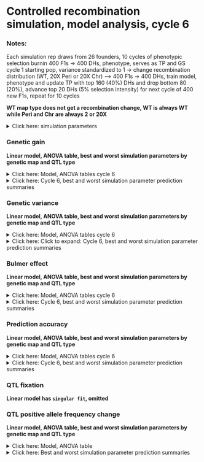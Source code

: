 Controlled recombination simulation, model analysis, cycle 6
================

### Notes:

Each simulation rep draws from 26 founders, 10 cycles of phenotypic
selection burnin 400 F1s -&gt; 400 DHs, phenotype, serves as TP and GS
cycle 1 starting pop, variance standardized to 1 -&gt; change
recombination distribution (WT, 20X Peri or 20X Chr) –&gt; 400 F1s -&gt;
400 DHs, train model, phenotype and update TP with top 160 (40%) DHs and
drop bottom 80 (20%), advance top 20 DHs (5% selection intensity) for
next cycle of 400 new F1s, repeat for 10 cycles

**WT map type does not get a recombination change, WT is always WT while
Peri and Chr are always 2 or 20X**

<details>
<summary>
Click here: simulation parameters
</summary>

#### Variables:

**Recombination:** WT, 2X or 20X  
**Genetic map change:** WT, Pericentromere or Chromosome  
**Repulsion:** 1:5  
**QTL type:** Random or deleterious variant **Heritability:** 0.2 or
0.8  
**QTL per Chr:** 2 or 200  
**Relationship matrix:** genomewide or causal variant

#### Load packages and data

``` r
library(tidyverse)
library(data.table)
library(kableExtra)
library(ggsci)
library(gt)
library(lme4)
library(emmeans)
library(car)
library(broom.mixed)

gg <- fread("https://raw.githubusercontent.com/etaagen/dissertation_chapter_4/main/Supplementary_2/results_S2.1/f_gg.csv") %>% as.data.frame()
gv <- fread("https://raw.githubusercontent.com/etaagen/dissertation_chapter_4/main/Supplementary_2/results_S2.1/f_gv.csv") %>% as.data.frame()
pa <- fread("https://raw.githubusercontent.com/etaagen/dissertation_chapter_4/main/Supplementary_2/results_S2.1/f_pa.csv") %>% as.data.frame()
be <- fread("https://raw.githubusercontent.com/etaagen/dissertation_chapter_4/main/Supplementary_2/results_S2.1/f_be.csv") %>% as.data.frame()
# be `value` is 2-fold higher than it should be (ASR does not know how to treat VarA/GenicVarA for DH)
be$value <- be$value/2
qtl <- fread("https://raw.githubusercontent.com/etaagen/dissertation_chapter_4/main/Supplementary_2/results_S2.1/f_qtl.csv") %>% as.data.frame()
qtl_af <- fread("https://raw.githubusercontent.com/etaagen/dissertation_chapter_4/main/Supplementary_2/results_S2.1/f_qtl_af.csv") %>% as.data.frame()
```

**Data frames**

gg: population’s genetic gain  
gv: additive genetic variance of population  
pa: prediction accuracy of genomic selection  
be: Bulmer effect (varA/genicVarA)  
qtl: positive and negative effect QTL fixation ratio  
qtl\_af: change in QTL negative allele frequency, subset by small (Q1),
medium, or large (Q3) effect size

**Columns**

**rep** is 1:number of reps simulation was run  
**cycle** designates founder / burnin (0), and GS cycle 1:10  
**value** is the raw response variable measurement, (or average after
summary function, grouped by legend and cycle, of all rep)  
**Matrix** is the relationship matrix used in RRBLUP, genomewide or
causal variant  
**Pop** is the full founder set (F) or biparental (bp)  
**Recombination** is the scale of map change, 2 or 20X  
**H2** is the broad sense heritability  
**QTL** is the number of QTL per chromosome  
**QTL\_type** is R or DV, random or deleterious variant  
**Map\_Type** is the WT, Pericentromere, or Chromosome-wide change to
the genetic map, given a Recombination scale  
**Repulsion** is 1:5 representing different coupling and replusion
ratios

-   1: Additive effect signs are positive for all QTL (select against
    minor allele)

-   2: Random 2/3 of additive effect signs are positive and 1/3 are
    negative for QTL

-   3: Random 1/2 of additive effect signs are positive and 1/2 are
    negative for QTL

-   4: 1/2 of additive effect signs are positive and 1/2 are negative
    for QTL, alternating positive or negative each QTL

-   5: Random 1/3 of additive effect signs are positive and 2/3 are
    negative for QTL (most selection for minor allele)

</details>

### Genetic gain

**Linear model, ANOVA table, best and worst simulation parameters by
genetic map and QTL type**

<details>
<summary>
Click here: Model, ANOVA tables cycle 6
</summary>

**Note:** filtered for cycle 6 or cycle 10 observations. See .Rmd file
for code.

`response variable ~ (map type + recombination + QTL per Chr + H2 + repulsion + matrix + QTL type)^2 + (1|rep)`

ANOVA table, cycle 6:

    ## Analysis of Deviance Table (Type II Wald chisquare tests)
    ## 
    ## Response: value
    ##                              Chisq Df Pr(>Chisq)    
    ## Map_type                  101.0194  2  < 2.2e-16 ***
    ## Recombination             110.5811  1  < 2.2e-16 ***
    ## QTL                     13437.2069  1  < 2.2e-16 ***
    ## H2                      30885.4319  1  < 2.2e-16 ***
    ## Repulsion               44368.8764  4  < 2.2e-16 ***
    ## Matrix                   8913.4296  1  < 2.2e-16 ***
    ## QTL_type                  228.6894  1  < 2.2e-16 ***
    ## Map_type:Recombination     53.8515  2  2.024e-12 ***
    ## Map_type:QTL               49.8383  2  1.506e-11 ***
    ## Map_type:H2                21.1028  2  2.616e-05 ***
    ## Map_type:Repulsion         21.9181  8    0.00507 ** 
    ## Map_type:Matrix            98.8036  2  < 2.2e-16 ***
    ## Map_type:QTL_type          21.6756  2  1.964e-05 ***
    ## Recombination:QTL          16.4759  1  4.927e-05 ***
    ## Recombination:H2            2.7113  1    0.09964 .  
    ## Recombination:Repulsion    29.0321  4  7.701e-06 ***
    ## Recombination:Matrix       56.5239  1  5.552e-14 ***
    ## Recombination:QTL_type      0.4699  1    0.49304    
    ## QTL:H2                  13374.6500  1  < 2.2e-16 ***
    ## QTL:Repulsion           20740.1563  4  < 2.2e-16 ***
    ## QTL:Matrix                303.3262  1  < 2.2e-16 ***
    ## QTL:QTL_type                0.5557  1    0.45598    
    ## H2:Repulsion              961.6636  4  < 2.2e-16 ***
    ## H2:Matrix                  64.7833  1  8.360e-16 ***
    ## H2:QTL_type                28.5104  1  9.320e-08 ***
    ## Repulsion:Matrix         1529.8692  4  < 2.2e-16 ***
    ## Repulsion:QTL_type        144.6101  4  < 2.2e-16 ***
    ## Matrix:QTL_type            19.1637  1  1.200e-05 ***
    ## ---
    ## Signif. codes:  0 '***' 0.001 '**' 0.01 '*' 0.05 '.' 0.1 ' ' 1

</details>
<details>
<summary>
Click here: Cycle 6, best and worst simulation parameter prediction
summaries
</summary>

#### Cycle 6, WT map

![](model_S2.1_files/figure-gfm/unnamed-chunk-3-1.png)<!-- -->![](model_S2.1_files/figure-gfm/unnamed-chunk-3-2.png)<!-- -->![](model_S2.1_files/figure-gfm/unnamed-chunk-3-3.png)<!-- -->![](model_S2.1_files/figure-gfm/unnamed-chunk-3-4.png)<!-- -->

#### Cycle 6, Pericentromere map

![](model_S2.1_files/figure-gfm/unnamed-chunk-4-1.png)<!-- -->![](model_S2.1_files/figure-gfm/unnamed-chunk-4-2.png)<!-- -->![](model_S2.1_files/figure-gfm/unnamed-chunk-4-3.png)<!-- -->![](model_S2.1_files/figure-gfm/unnamed-chunk-4-4.png)<!-- -->

#### Cycle 6, Chromosome map

![](model_S2.1_files/figure-gfm/unnamed-chunk-5-1.png)<!-- -->![](model_S2.1_files/figure-gfm/unnamed-chunk-5-2.png)<!-- -->![](model_S2.1_files/figure-gfm/unnamed-chunk-5-3.png)<!-- -->![](model_S2.1_files/figure-gfm/unnamed-chunk-5-4.png)<!-- -->

</details>

### Genetic variance

**Linear model, ANOVA table, best and worst simulation parameters by
genetic map and QTL type**

<details>
<summary>
Click here: Model, ANOVA tables cycle 6
</summary>

**Note:** filtered for cycle 6 or cycle 10 observations. See .Rmd file
for code.

`response variable ~ (map type + recombination + QTL per Chr + H2 + repulsion + matrix + QTL type)^2 + (1|rep)`

ANOVA table, cycle 6:

    ## Analysis of Deviance Table (Type II Wald chisquare tests)
    ## 
    ## Response: value
    ##                              Chisq Df Pr(>Chisq)    
    ## Map_type                  790.8788  2  < 2.2e-16 ***
    ## Recombination             413.1177  1  < 2.2e-16 ***
    ## QTL                     30294.9966  1  < 2.2e-16 ***
    ## H2                       7559.8438  1  < 2.2e-16 ***
    ## Repulsion                5698.5540  4  < 2.2e-16 ***
    ## Matrix                   6754.3559  1  < 2.2e-16 ***
    ## QTL_type                  426.2978  1  < 2.2e-16 ***
    ## Map_type:Recombination    170.4159  2  < 2.2e-16 ***
    ## Map_type:QTL              288.3043  2  < 2.2e-16 ***
    ## Map_type:H2                15.2764  2  0.0004817 ***
    ## Map_type:Repulsion        146.8844  8  < 2.2e-16 ***
    ## Map_type:Matrix            88.4942  2  < 2.2e-16 ***
    ## Map_type:QTL_type          37.3038  2  7.936e-09 ***
    ## Recombination:QTL         138.6647  1  < 2.2e-16 ***
    ## Recombination:H2            0.3073  1  0.5793625    
    ## Recombination:Repulsion    92.3304  4  < 2.2e-16 ***
    ## Recombination:Matrix       27.4763  1  1.590e-07 ***
    ## Recombination:QTL_type      8.2971  1  0.0039710 ** 
    ## QTL:H2                     44.8762  1  2.099e-11 ***
    ## QTL:Repulsion            4063.3353  4  < 2.2e-16 ***
    ## QTL:Matrix                850.4611  1  < 2.2e-16 ***
    ## QTL:QTL_type              285.4757  1  < 2.2e-16 ***
    ## H2:Repulsion              669.3071  4  < 2.2e-16 ***
    ## H2:Matrix                 908.8516  1  < 2.2e-16 ***
    ## H2:QTL_type                22.2243  1  2.426e-06 ***
    ## Repulsion:Matrix          656.0847  4  < 2.2e-16 ***
    ## Repulsion:QTL_type          7.2796  4  0.1218303    
    ## Matrix:QTL_type            33.4535  1  7.299e-09 ***
    ## ---
    ## Signif. codes:  0 '***' 0.001 '**' 0.01 '*' 0.05 '.' 0.1 ' ' 1

</details>
<details>
<summary>
Click here: Click to expand: Cycle 6, best and worst simulation
parameter prediction summaries
</summary>

#### Cycle 6, WT map

![](model_S2.1_files/figure-gfm/unnamed-chunk-8-1.png)<!-- -->![](model_S2.1_files/figure-gfm/unnamed-chunk-8-2.png)<!-- -->![](model_S2.1_files/figure-gfm/unnamed-chunk-8-3.png)<!-- -->![](model_S2.1_files/figure-gfm/unnamed-chunk-8-4.png)<!-- -->

#### Cycle 6, Pericentromere map

![](model_S2.1_files/figure-gfm/unnamed-chunk-9-1.png)<!-- -->![](model_S2.1_files/figure-gfm/unnamed-chunk-9-2.png)<!-- -->![](model_S2.1_files/figure-gfm/unnamed-chunk-9-3.png)<!-- -->![](model_S2.1_files/figure-gfm/unnamed-chunk-9-4.png)<!-- -->

#### Cycle 6, Chromosome map

![](model_S2.1_files/figure-gfm/unnamed-chunk-10-1.png)<!-- -->![](model_S2.1_files/figure-gfm/unnamed-chunk-10-2.png)<!-- -->![](model_S2.1_files/figure-gfm/unnamed-chunk-10-3.png)<!-- -->![](model_S2.1_files/figure-gfm/unnamed-chunk-10-4.png)<!-- -->

</details>

### Bulmer effect

**Linear model, ANOVA table, best and worst simulation parameters by
genetic map and QTL type**

<details>
<summary>
Click here: Model, ANOVA tables cycle 6
</summary>

**Note:** filtered for cycle 6 or cycle 10 observations. See .Rmd file
for code.

`response variable ~ (map type + recombination + QTL per Chr + H2 + repulsion + matrix + QTL type)^2 + (1|rep)`

ANOVA table, cycle 6:

    ## Analysis of Deviance Table (Type II Wald chisquare tests)
    ## 
    ## Response: value
    ##                              Chisq Df Pr(>Chisq)    
    ## Map_type                  238.4673  2  < 2.2e-16 ***
    ## Recombination             119.9017  1  < 2.2e-16 ***
    ## QTL                         5.6399  1  0.0175564 *  
    ## H2                      14321.9523  1  < 2.2e-16 ***
    ## Repulsion               49687.4998  4  < 2.2e-16 ***
    ## Matrix                   1345.8369  1  < 2.2e-16 ***
    ## QTL_type                   10.9079  1  0.0009576 ***
    ## Map_type:Recombination     58.3355  2  2.151e-13 ***
    ## Map_type:QTL               76.6621  2  < 2.2e-16 ***
    ## Map_type:H2                62.0610  2  3.339e-14 ***
    ## Map_type:Repulsion         24.0929  8  0.0022110 ** 
    ## Map_type:Matrix            18.4938  2  9.641e-05 ***
    ## Map_type:QTL_type          18.9998  2  7.486e-05 ***
    ## Recombination:QTL          35.2666  1  2.875e-09 ***
    ## Recombination:H2           26.7614  1  2.302e-07 ***
    ## Recombination:Repulsion    22.9195  4  0.0001314 ***
    ## Recombination:Matrix        5.5149  1  0.0188547 *  
    ## Recombination:QTL_type      5.3654  1  0.0205405 *  
    ## QTL:H2                   2875.9284  1  < 2.2e-16 ***
    ## QTL:Repulsion           18417.7635  4  < 2.2e-16 ***
    ## QTL:Matrix                196.9912  1  < 2.2e-16 ***
    ## QTL:QTL_type               58.6410  1  1.892e-14 ***
    ## H2:Repulsion             8370.6627  4  < 2.2e-16 ***
    ## H2:Matrix                   0.1766  1  0.6743049    
    ## H2:QTL_type               149.4851  1  < 2.2e-16 ***
    ## Repulsion:Matrix          933.5257  4  < 2.2e-16 ***
    ## Repulsion:QTL_type        881.8917  4  < 2.2e-16 ***
    ## Matrix:QTL_type           117.7713  1  < 2.2e-16 ***
    ## ---
    ## Signif. codes:  0 '***' 0.001 '**' 0.01 '*' 0.05 '.' 0.1 ' ' 1

</details>
<details>
<summary>
Click here: Cycle 6, best and worst simulation parameter prediction
summaries
</summary>

#### Cycle 6, WT map

![](model_S2.1_files/figure-gfm/unnamed-chunk-13-1.png)<!-- -->![](model_S2.1_files/figure-gfm/unnamed-chunk-13-2.png)<!-- -->![](model_S2.1_files/figure-gfm/unnamed-chunk-13-3.png)<!-- -->![](model_S2.1_files/figure-gfm/unnamed-chunk-13-4.png)<!-- -->

#### Cycle 6, Pericentromere map

![](model_S2.1_files/figure-gfm/unnamed-chunk-14-1.png)<!-- -->![](model_S2.1_files/figure-gfm/unnamed-chunk-14-2.png)<!-- -->![](model_S2.1_files/figure-gfm/unnamed-chunk-14-3.png)<!-- -->![](model_S2.1_files/figure-gfm/unnamed-chunk-14-4.png)<!-- -->

#### Cycle 6, Chromosome map

![](model_S2.1_files/figure-gfm/unnamed-chunk-15-1.png)<!-- -->![](model_S2.1_files/figure-gfm/unnamed-chunk-15-2.png)<!-- -->![](model_S2.1_files/figure-gfm/unnamed-chunk-15-3.png)<!-- -->![](model_S2.1_files/figure-gfm/unnamed-chunk-15-4.png)<!-- -->

</details>

### Prediction accuracy

**Linear model, ANOVA table, best and worst simulation parameters by
genetic map and QTL type**

<details>
<summary>
Click here: Model, ANOVA tables cycle 6
</summary>

**Note:** filtered for cycle 6 or cycle 10 observations. See .Rmd file
for code.

`response variable ~ (map type + recombination + QTL per Chr + H2 + repulsion + matrix + QTL type)^2 + (1|rep)`

ANOVA table, cycle 6:

    ## Analysis of Deviance Table (Type II Wald chisquare tests)
    ## 
    ## Response: value
    ##                              Chisq Df Pr(>Chisq)    
    ## Map_type                  134.9856  2  < 2.2e-16 ***
    ## Recombination              60.4413  1  7.581e-15 ***
    ## QTL                      2841.1749  1  < 2.2e-16 ***
    ## H2                      15828.2522  1  < 2.2e-16 ***
    ## Repulsion                1757.6344  4  < 2.2e-16 ***
    ## Matrix                   2680.1305  1  < 2.2e-16 ***
    ## QTL_type                   23.7940  1  1.072e-06 ***
    ## Map_type:Recombination     52.6813  2  3.634e-12 ***
    ## Map_type:QTL               81.3879  2  < 2.2e-16 ***
    ## Map_type:H2                 0.8367  2   0.658130    
    ## Map_type:Repulsion         11.3497  8   0.182661    
    ## Map_type:Matrix            71.7847  2  2.583e-16 ***
    ## Map_type:QTL_type           4.9238  2   0.085271 .  
    ## Recombination:QTL          14.0391  1   0.000179 ***
    ## Recombination:H2            1.7826  1   0.181830    
    ## Recombination:Repulsion     8.3627  4   0.079161 .  
    ## Recombination:Matrix       24.1059  1  9.118e-07 ***
    ## Recombination:QTL_type      1.8431  1   0.174588    
    ## QTL:H2                   1960.3430  1  < 2.2e-16 ***
    ## QTL:Repulsion             339.6510  4  < 2.2e-16 ***
    ## QTL:Matrix                716.6802  1  < 2.2e-16 ***
    ## QTL:QTL_type                3.2833  1   0.069989 .  
    ## H2:Repulsion               38.6133  4  8.373e-08 ***
    ## H2:Matrix                 547.3578  1  < 2.2e-16 ***
    ## H2:QTL_type                 1.3411  1   0.246837    
    ## Repulsion:Matrix           54.4870  4  4.161e-11 ***
    ## Repulsion:QTL_type          6.1297  4   0.189672    
    ## Matrix:QTL_type            43.9344  1  3.396e-11 ***
    ## ---
    ## Signif. codes:  0 '***' 0.001 '**' 0.01 '*' 0.05 '.' 0.1 ' ' 1

</details>
<details>
<summary>
Click here: Cycle 6, best and worst simulation parameter prediction
summaries
</summary>

#### Cycle 6, WT map

![](model_S2.1_files/figure-gfm/unnamed-chunk-18-1.png)<!-- -->![](model_S2.1_files/figure-gfm/unnamed-chunk-18-2.png)<!-- -->![](model_S2.1_files/figure-gfm/unnamed-chunk-18-3.png)<!-- -->![](model_S2.1_files/figure-gfm/unnamed-chunk-18-4.png)<!-- -->

#### Cycle 6, Pericentromere map

![](model_S2.1_files/figure-gfm/unnamed-chunk-19-1.png)<!-- -->![](model_S2.1_files/figure-gfm/unnamed-chunk-19-2.png)<!-- -->![](model_S2.1_files/figure-gfm/unnamed-chunk-19-3.png)<!-- -->![](model_S2.1_files/figure-gfm/unnamed-chunk-19-4.png)<!-- -->

#### Cycle 6, Chromosome map

![](model_S2.1_files/figure-gfm/unnamed-chunk-20-1.png)<!-- -->![](model_S2.1_files/figure-gfm/unnamed-chunk-20-2.png)<!-- -->![](model_S2.1_files/figure-gfm/unnamed-chunk-20-3.png)<!-- -->![](model_S2.1_files/figure-gfm/unnamed-chunk-20-4.png)<!-- -->

</details>

### QTL fixation

**Linear model has `singular fit`, omitted**

### QTL positive allele frequency change

**Linear model, ANOVA table, best and worst simulation parameters by
genetic map and QTL type**

<details>
<summary>
Click here: Model, ANOVA table
</summary>

**Note:** total cycle change observations. See .Rmd file for code.

`response variable ~ (map type + recombination + QTL per Chr + H2 + repulsion + matrix + QTL type + allele)^2 + (1|rep)`

ANOVA table:

    ## Analysis of Deviance Table (Type II Wald chisquare tests)
    ## 
    ## Response: value
    ##                              Chisq Df Pr(>Chisq)    
    ## Map_type                    7.5916  2  0.0224654 *  
    ## Recombination              13.8127  1  0.0002020 ***
    ## QTL                     72156.0864  1  < 2.2e-16 ***
    ## H2                          4.8586  1  0.0275086 *  
    ## Repulsion               31640.6715  4  < 2.2e-16 ***
    ## Matrix                   2645.3858  1  < 2.2e-16 ***
    ## QTL_type                  366.9488  1  < 2.2e-16 ***
    ## Allele                   4355.9982  2  < 2.2e-16 ***
    ## Map_type:Recombination      6.6114  2  0.0366740 *  
    ## Map_type:QTL                2.5264  2  0.2827471    
    ## Map_type:H2                13.8616  2  0.0009772 ***
    ## Map_type:Repulsion          2.6898  8  0.9522909    
    ## Map_type:Matrix            19.9313  2  4.699e-05 ***
    ## Map_type:QTL_type           1.7159  2  0.4240226    
    ## Map_type:Allele             2.1492  4  0.7083346    
    ## Recombination:QTL           2.3565  1  0.1247642    
    ## Recombination:H2            1.6002  1  0.2058765    
    ## Recombination:Repulsion     4.3689  4  0.3583720    
    ## Recombination:Matrix        9.9975  1  0.0015675 ** 
    ## Recombination:QTL_type      0.4094  1  0.5222764    
    ## Recombination:Allele        5.4240  2  0.0664053 .  
    ## QTL:H2                   1189.9138  1  < 2.2e-16 ***
    ## QTL:Repulsion           25751.5391  4  < 2.2e-16 ***
    ## QTL:Matrix               1475.7672  1  < 2.2e-16 ***
    ## QTL:QTL_type               88.0456  1  < 2.2e-16 ***
    ## QTL:Allele              20841.6066  2  < 2.2e-16 ***
    ## H2:Repulsion               27.3418  4  1.695e-05 ***
    ## H2:Matrix                  48.6184  1  3.109e-12 ***
    ## H2:QTL_type                23.2883  1  1.394e-06 ***
    ## H2:Allele               15462.7855  2  < 2.2e-16 ***
    ## Repulsion:Matrix         1374.6931  4  < 2.2e-16 ***
    ## Repulsion:QTL_type         31.3299  4  2.622e-06 ***
    ## Repulsion:Allele         2253.8078  8  < 2.2e-16 ***
    ## Matrix:QTL_type             9.8533  1  0.0016953 ** 
    ## Matrix:Allele             183.2536  2  < 2.2e-16 ***
    ## QTL_type:Allele            34.6539  2  2.985e-08 ***
    ## ---
    ## Signif. codes:  0 '***' 0.001 '**' 0.01 '*' 0.05 '.' 0.1 ' ' 1

</details>
<details>
<summary>
Click here: Best and worst simulation parameter prediction summaries
</summary>

#### WT map

<div id="uoywgxeufq" style="overflow-x:auto;overflow-y:auto;width:auto;height:auto;">
<style>html {
  font-family: -apple-system, BlinkMacSystemFont, 'Segoe UI', Roboto, Oxygen, Ubuntu, Cantarell, 'Helvetica Neue', 'Fira Sans', 'Droid Sans', Arial, sans-serif;
}

#uoywgxeufq .gt_table {
  display: table;
  border-collapse: collapse;
  margin-left: auto;
  margin-right: auto;
  color: #333333;
  font-size: 16px;
  font-weight: normal;
  font-style: normal;
  background-color: #FFFFFF;
  width: auto;
  border-top-style: solid;
  border-top-width: 2px;
  border-top-color: #A8A8A8;
  border-right-style: none;
  border-right-width: 2px;
  border-right-color: #D3D3D3;
  border-bottom-style: solid;
  border-bottom-width: 2px;
  border-bottom-color: #A8A8A8;
  border-left-style: none;
  border-left-width: 2px;
  border-left-color: #D3D3D3;
}

#uoywgxeufq .gt_heading {
  background-color: #FFFFFF;
  text-align: center;
  border-bottom-color: #FFFFFF;
  border-left-style: none;
  border-left-width: 1px;
  border-left-color: #D3D3D3;
  border-right-style: none;
  border-right-width: 1px;
  border-right-color: #D3D3D3;
}

#uoywgxeufq .gt_title {
  color: #333333;
  font-size: 125%;
  font-weight: initial;
  padding-top: 4px;
  padding-bottom: 4px;
  border-bottom-color: #FFFFFF;
  border-bottom-width: 0;
}

#uoywgxeufq .gt_subtitle {
  color: #333333;
  font-size: 85%;
  font-weight: initial;
  padding-top: 0;
  padding-bottom: 6px;
  border-top-color: #FFFFFF;
  border-top-width: 0;
}

#uoywgxeufq .gt_bottom_border {
  border-bottom-style: solid;
  border-bottom-width: 2px;
  border-bottom-color: #D3D3D3;
}

#uoywgxeufq .gt_col_headings {
  border-top-style: solid;
  border-top-width: 2px;
  border-top-color: #D3D3D3;
  border-bottom-style: solid;
  border-bottom-width: 2px;
  border-bottom-color: #D3D3D3;
  border-left-style: none;
  border-left-width: 1px;
  border-left-color: #D3D3D3;
  border-right-style: none;
  border-right-width: 1px;
  border-right-color: #D3D3D3;
}

#uoywgxeufq .gt_col_heading {
  color: #333333;
  background-color: #FFFFFF;
  font-size: 100%;
  font-weight: normal;
  text-transform: inherit;
  border-left-style: none;
  border-left-width: 1px;
  border-left-color: #D3D3D3;
  border-right-style: none;
  border-right-width: 1px;
  border-right-color: #D3D3D3;
  vertical-align: bottom;
  padding-top: 5px;
  padding-bottom: 6px;
  padding-left: 5px;
  padding-right: 5px;
  overflow-x: hidden;
}

#uoywgxeufq .gt_column_spanner_outer {
  color: #333333;
  background-color: #FFFFFF;
  font-size: 100%;
  font-weight: normal;
  text-transform: inherit;
  padding-top: 0;
  padding-bottom: 0;
  padding-left: 4px;
  padding-right: 4px;
}

#uoywgxeufq .gt_column_spanner_outer:first-child {
  padding-left: 0;
}

#uoywgxeufq .gt_column_spanner_outer:last-child {
  padding-right: 0;
}

#uoywgxeufq .gt_column_spanner {
  border-bottom-style: solid;
  border-bottom-width: 2px;
  border-bottom-color: #D3D3D3;
  vertical-align: bottom;
  padding-top: 5px;
  padding-bottom: 5px;
  overflow-x: hidden;
  display: inline-block;
  width: 100%;
}

#uoywgxeufq .gt_group_heading {
  padding: 8px;
  color: #333333;
  background-color: #FFFFFF;
  font-size: 100%;
  font-weight: initial;
  text-transform: inherit;
  border-top-style: solid;
  border-top-width: 2px;
  border-top-color: #D3D3D3;
  border-bottom-style: solid;
  border-bottom-width: 2px;
  border-bottom-color: #D3D3D3;
  border-left-style: none;
  border-left-width: 1px;
  border-left-color: #D3D3D3;
  border-right-style: none;
  border-right-width: 1px;
  border-right-color: #D3D3D3;
  vertical-align: middle;
}

#uoywgxeufq .gt_empty_group_heading {
  padding: 0.5px;
  color: #333333;
  background-color: #FFFFFF;
  font-size: 100%;
  font-weight: initial;
  border-top-style: solid;
  border-top-width: 2px;
  border-top-color: #D3D3D3;
  border-bottom-style: solid;
  border-bottom-width: 2px;
  border-bottom-color: #D3D3D3;
  vertical-align: middle;
}

#uoywgxeufq .gt_from_md > :first-child {
  margin-top: 0;
}

#uoywgxeufq .gt_from_md > :last-child {
  margin-bottom: 0;
}

#uoywgxeufq .gt_row {
  padding-top: 8px;
  padding-bottom: 8px;
  padding-left: 5px;
  padding-right: 5px;
  margin: 10px;
  border-top-style: solid;
  border-top-width: 1px;
  border-top-color: #D3D3D3;
  border-left-style: none;
  border-left-width: 1px;
  border-left-color: #D3D3D3;
  border-right-style: none;
  border-right-width: 1px;
  border-right-color: #D3D3D3;
  vertical-align: middle;
  overflow-x: hidden;
}

#uoywgxeufq .gt_stub {
  color: #333333;
  background-color: #FFFFFF;
  font-size: 100%;
  font-weight: initial;
  text-transform: inherit;
  border-right-style: solid;
  border-right-width: 2px;
  border-right-color: #D3D3D3;
  padding-left: 12px;
}

#uoywgxeufq .gt_summary_row {
  color: #333333;
  background-color: #FFFFFF;
  text-transform: inherit;
  padding-top: 8px;
  padding-bottom: 8px;
  padding-left: 5px;
  padding-right: 5px;
}

#uoywgxeufq .gt_first_summary_row {
  padding-top: 8px;
  padding-bottom: 8px;
  padding-left: 5px;
  padding-right: 5px;
  border-top-style: solid;
  border-top-width: 2px;
  border-top-color: #D3D3D3;
}

#uoywgxeufq .gt_grand_summary_row {
  color: #333333;
  background-color: #FFFFFF;
  text-transform: inherit;
  padding-top: 8px;
  padding-bottom: 8px;
  padding-left: 5px;
  padding-right: 5px;
}

#uoywgxeufq .gt_first_grand_summary_row {
  padding-top: 8px;
  padding-bottom: 8px;
  padding-left: 5px;
  padding-right: 5px;
  border-top-style: double;
  border-top-width: 6px;
  border-top-color: #D3D3D3;
}

#uoywgxeufq .gt_striped {
  background-color: rgba(128, 128, 128, 0.05);
}

#uoywgxeufq .gt_table_body {
  border-top-style: solid;
  border-top-width: 2px;
  border-top-color: #D3D3D3;
  border-bottom-style: solid;
  border-bottom-width: 2px;
  border-bottom-color: #D3D3D3;
}

#uoywgxeufq .gt_footnotes {
  color: #333333;
  background-color: #FFFFFF;
  border-bottom-style: none;
  border-bottom-width: 2px;
  border-bottom-color: #D3D3D3;
  border-left-style: none;
  border-left-width: 2px;
  border-left-color: #D3D3D3;
  border-right-style: none;
  border-right-width: 2px;
  border-right-color: #D3D3D3;
}

#uoywgxeufq .gt_footnote {
  margin: 0px;
  font-size: 90%;
  padding: 4px;
}

#uoywgxeufq .gt_sourcenotes {
  color: #333333;
  background-color: #FFFFFF;
  border-bottom-style: none;
  border-bottom-width: 2px;
  border-bottom-color: #D3D3D3;
  border-left-style: none;
  border-left-width: 2px;
  border-left-color: #D3D3D3;
  border-right-style: none;
  border-right-width: 2px;
  border-right-color: #D3D3D3;
}

#uoywgxeufq .gt_sourcenote {
  font-size: 90%;
  padding: 4px;
}

#uoywgxeufq .gt_left {
  text-align: left;
}

#uoywgxeufq .gt_center {
  text-align: center;
}

#uoywgxeufq .gt_right {
  text-align: right;
  font-variant-numeric: tabular-nums;
}

#uoywgxeufq .gt_font_normal {
  font-weight: normal;
}

#uoywgxeufq .gt_font_bold {
  font-weight: bold;
}

#uoywgxeufq .gt_font_italic {
  font-style: italic;
}

#uoywgxeufq .gt_super {
  font-size: 65%;
}

#uoywgxeufq .gt_footnote_marks {
  font-style: italic;
  font-weight: normal;
  font-size: 65%;
}
</style>
<table class="gt_table">
  <thead class="gt_header">
    <tr>
      <th colspan="8" class="gt_heading gt_title gt_font_normal" style><strong>Positive QTL AF change estimates, top 10</strong></th>
    </tr>
    <tr>
      <th colspan="8" class="gt_heading gt_subtitle gt_font_normal gt_bottom_border" style><strong>Map type:</strong> WT, <strong>QTL type:</strong> R</th>
    </tr>
  </thead>
  <thead class="gt_col_headings">
    <tr>
      <th class="gt_col_heading gt_columns_bottom_border gt_left" rowspan="1" colspan="1">QTL</th>
      <th class="gt_col_heading gt_columns_bottom_border gt_left" rowspan="1" colspan="1">H2</th>
      <th class="gt_col_heading gt_columns_bottom_border gt_left" rowspan="1" colspan="1">Repulsion</th>
      <th class="gt_col_heading gt_columns_bottom_border gt_left" rowspan="1" colspan="1">Matrix</th>
      <th class="gt_col_heading gt_columns_bottom_border gt_left" rowspan="1" colspan="1">Allele</th>
      <th class="gt_col_heading gt_columns_bottom_border gt_right" rowspan="1" colspan="1">estimate</th>
      <th class="gt_col_heading gt_columns_bottom_border gt_right" rowspan="1" colspan="1">std.error</th>
      <th class="gt_col_heading gt_columns_bottom_border gt_right" rowspan="1" colspan="1">p.value</th>
    </tr>
  </thead>
  <tbody class="gt_table_body">
    <tr><td class="gt_row gt_left">2</td>
<td class="gt_row gt_left">2</td>
<td class="gt_row gt_left">5</td>
<td class="gt_row gt_left">CV</td>
<td class="gt_row gt_left">med_pos</td>
<td class="gt_row gt_right">0.2750611</td>
<td class="gt_row gt_right">0.001516022</td>
<td class="gt_row gt_right">0</td></tr>
    <tr><td class="gt_row gt_left">2</td>
<td class="gt_row gt_left">2</td>
<td class="gt_row gt_left">5</td>
<td class="gt_row gt_left">CV</td>
<td class="gt_row gt_left">med_pos</td>
<td class="gt_row gt_right">0.2738180</td>
<td class="gt_row gt_right">0.001516022</td>
<td class="gt_row gt_right">0</td></tr>
    <tr><td class="gt_row gt_left">2</td>
<td class="gt_row gt_left">8</td>
<td class="gt_row gt_left">5</td>
<td class="gt_row gt_left">CV</td>
<td class="gt_row gt_left">med_pos</td>
<td class="gt_row gt_right">0.2515346</td>
<td class="gt_row gt_right">0.001516022</td>
<td class="gt_row gt_right">0</td></tr>
    <tr><td class="gt_row gt_left">2</td>
<td class="gt_row gt_left">8</td>
<td class="gt_row gt_left">5</td>
<td class="gt_row gt_left">CV</td>
<td class="gt_row gt_left">med_pos</td>
<td class="gt_row gt_right">0.2511277</td>
<td class="gt_row gt_right">0.001516022</td>
<td class="gt_row gt_right">0</td></tr>
    <tr><td class="gt_row gt_left">2</td>
<td class="gt_row gt_left">8</td>
<td class="gt_row gt_left">5</td>
<td class="gt_row gt_left">CV</td>
<td class="gt_row gt_left">small_pos</td>
<td class="gt_row gt_right">0.2396553</td>
<td class="gt_row gt_right">0.001516022</td>
<td class="gt_row gt_right">0</td></tr>
    <tr><td class="gt_row gt_left">2</td>
<td class="gt_row gt_left">8</td>
<td class="gt_row gt_left">5</td>
<td class="gt_row gt_left">CV</td>
<td class="gt_row gt_left">small_pos</td>
<td class="gt_row gt_right">0.2387044</td>
<td class="gt_row gt_right">0.001516022</td>
<td class="gt_row gt_right">0</td></tr>
    <tr><td class="gt_row gt_left">2</td>
<td class="gt_row gt_left">2</td>
<td class="gt_row gt_left">3</td>
<td class="gt_row gt_left">CV</td>
<td class="gt_row gt_left">med_pos</td>
<td class="gt_row gt_right">0.2384267</td>
<td class="gt_row gt_right">0.001516022</td>
<td class="gt_row gt_right">0</td></tr>
    <tr><td class="gt_row gt_left">2</td>
<td class="gt_row gt_left">2</td>
<td class="gt_row gt_left">3</td>
<td class="gt_row gt_left">CV</td>
<td class="gt_row gt_left">med_pos</td>
<td class="gt_row gt_right">0.2379634</td>
<td class="gt_row gt_right">0.001516022</td>
<td class="gt_row gt_right">0</td></tr>
    <tr><td class="gt_row gt_left">2</td>
<td class="gt_row gt_left">2</td>
<td class="gt_row gt_left">5</td>
<td class="gt_row gt_left">GW</td>
<td class="gt_row gt_left">med_pos</td>
<td class="gt_row gt_right">0.2268367</td>
<td class="gt_row gt_right">0.001516022</td>
<td class="gt_row gt_right">0</td></tr>
    <tr><td class="gt_row gt_left">2</td>
<td class="gt_row gt_left">2</td>
<td class="gt_row gt_left">5</td>
<td class="gt_row gt_left">GW</td>
<td class="gt_row gt_left">med_pos</td>
<td class="gt_row gt_right">0.2235032</td>
<td class="gt_row gt_right">0.001516022</td>
<td class="gt_row gt_right">0</td></tr>
  </tbody>
  
  
</table>
</div>

![](model_S2.1_files/figure-gfm/unnamed-chunk-23-1.png)<!-- -->![](model_S2.1_files/figure-gfm/unnamed-chunk-23-2.png)<!-- -->![](model_S2.1_files/figure-gfm/unnamed-chunk-23-3.png)<!-- -->![](model_S2.1_files/figure-gfm/unnamed-chunk-23-4.png)<!-- -->

#### Pericentromere map

![](model_S2.1_files/figure-gfm/unnamed-chunk-24-1.png)<!-- -->![](model_S2.1_files/figure-gfm/unnamed-chunk-24-2.png)<!-- -->![](model_S2.1_files/figure-gfm/unnamed-chunk-24-3.png)<!-- -->![](model_S2.1_files/figure-gfm/unnamed-chunk-24-4.png)<!-- -->

#### Chromosome map

![](model_S2.1_files/figure-gfm/unnamed-chunk-25-1.png)<!-- -->![](model_S2.1_files/figure-gfm/unnamed-chunk-25-2.png)<!-- -->![](model_S2.1_files/figure-gfm/unnamed-chunk-25-3.png)<!-- -->![](model_S2.1_files/figure-gfm/unnamed-chunk-25-4.png)<!-- -->

</details>
